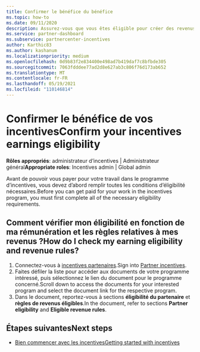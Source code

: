 ```yaml
---
title: Confirmer le bénéfice du bénéfice
ms.topic: how-to
ms.date: 09/11/2020
description: Assurez-vous que vous êtes éligible pour créer des revenus et êtes rémunéré dans le programme d’incentives. Vérifiez l’admissibilité et les règles de revenus de vos bénéfices dans l’espace partenaires.
ms.service: partner-dashboard
ms.subservice: partnercenter-incentives
author: Karthic83
ms.author: kashanum
ms.localizationpriority: medium
ms.openlocfilehash: 0d9b83f2e834400e498ad7b419daf7c8bfbde305
ms.sourcegitcommit: 7063fdddee77ad2d8e627ab3c806f76d173ab652
ms.translationtype: MT
ms.contentlocale: fr-FR
ms.lasthandoff: 05/19/2021
ms.locfileid: "110146814"
---
```

# <a name="confirm-your-incentives-earnings-eligibility"></a><span data-ttu-id="e4f83-104">Confirmer le bénéfice de vos incentives</span><span class="sxs-lookup"><span data-stu-id="e4f83-104">Confirm your incentives earnings eligibility</span></span>

<span data-ttu-id="e4f83-105">**Rôles appropriés**: administrateur d’incentives | Administrateur général</span><span class="sxs-lookup"><span data-stu-id="e4f83-105">**Appropriate roles**: Incentives admin | Global admin</span></span>

<span data-ttu-id="e4f83-106">Avant de pouvoir vous payer pour votre travail dans le programme d’incentives, vous devez d’abord remplir toutes les conditions d’éligibilité nécessaires.</span><span class="sxs-lookup"><span data-stu-id="e4f83-106">Before you can get paid for your work in the incentives program, you must first complete all of the necessary eligibility requirements.</span></span>

## <a name="how-do-i-check-my-earning-eligibility-and-revenue-rules"></a><span data-ttu-id="e4f83-107">Comment vérifier mon éligibilité en fonction de ma rémunération et les règles relatives à mes revenus ?</span><span class="sxs-lookup"><span data-stu-id="e4f83-107">How do I check my earning eligibility and revenue rules?</span></span>

1. <span data-ttu-id="e4f83-108">Connectez-vous à [incentives partenaires](https://partner.microsoft.com/membership/partner-incentives).</span><span class="sxs-lookup"><span data-stu-id="e4f83-108">Sign into [Partner incentives](https://partner.microsoft.com/membership/partner-incentives).</span></span>
2. <span data-ttu-id="e4f83-109">Faites défiler la liste pour accéder aux documents de votre programme intéressé, puis sélectionnez le lien du document pour le programme concerné.</span><span class="sxs-lookup"><span data-stu-id="e4f83-109">Scroll down to access the documents for your interested program and select the document link for the respective program.</span></span>
3. <span data-ttu-id="e4f83-110">Dans le document, reportez-vous à sections **éligibilité du partenaire** et **règles de revenus éligibles**.</span><span class="sxs-lookup"><span data-stu-id="e4f83-110">In the document, refer to sections **Partner eligibility** and **Eligible revenue rules**.</span></span>

## <a name="next-steps"></a><span data-ttu-id="e4f83-111">Étapes suivantes</span><span class="sxs-lookup"><span data-stu-id="e4f83-111">Next steps</span></span>

- [<span data-ttu-id="e4f83-112">Bien commencer avec les incentives</span><span class="sxs-lookup"><span data-stu-id="e4f83-112">Getting started with incentives</span></span>](incentives-get-started-intro.md)
